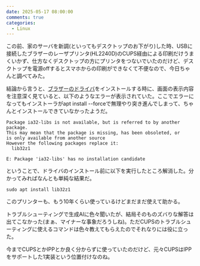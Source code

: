 ```yaml
---
date: 2025-05-17 08:00:00
comments: true
categories:
  - Linux
---
```


この前、家のサーバを新調(といってもデスクトップのお下がり)した時、USBに接続したブラザーのレーザプリンタ(HL2240D)のCUPS経由による印刷だけうまくいかず、仕方なくデスクトップの方にプリンタをつないでいたのだけど、デスクトップを電源offするとスマホからの印刷ができなくて不便なので、今日ちゃんと調べてみた。

結論から言うと、[ブラザーのドライバ](https://support.brother.com/g/b/downloadhowto.aspx?c=as_ot&lang=en&prod=hl2240d_all&os=128&dlid=dlf006893_000&flang=4&type3=625)をインストールする時に、画面の表示内容を注意深く見ていると、以下のようなエラーが表示されていた。ここでエラーになってもインストーラがapt install --forceで無理やり突き進んでしまって、ちゃんとインストールできていなかったようだ。

    Package ia32-libs is not available, but is referred to by another package.
    This may mean that the package is missing, has been obsoleted, or
    is only available from another source
    However the following packages replace it:
      lib32z1
    
    E: Package 'ia32-libs' has no installation candidate

ということで、ドライバのインストール前に以下を実行したところ解消した。分かってみればなんとも単純な結果だ。

    sudo apt install lib32z1

このプリンターも、もう10年くらい使っているけどまだまだ使えて助かる。

トラブルシューティングで生成AIに色々聞いたが、結局そのものズバりな解答は出てこなかった(まぁ、マイナーな事象だろうしね)。ただCUPSのトラブルシューティングに使えるコマンドは色々教えてもらえたのでそれなりには役に立った。

今までCUPSとかIPPとか良く分からずに使っていたのだけど、元々CUPSはIPPをサポートした1実装という位置付けなのね。
